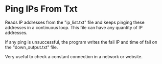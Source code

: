 # Ping IPs From Txt
Reads IP addresses from the "ip_list.txt" file and keeps pinging these addresses in a continuous loop.
This file can have any quantity of IP addresses.

If any ping is unsuccessful, the program writes the fail IP and time of fail on the "down_output.txt" file.

Very useful to check a constant connection in a network or website.

